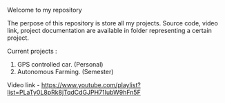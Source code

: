 Welcome to my repository 

The perpose of this repository is store all my projects. Source code, video link, project documentation are available in folder representing a certain project.

Current projects : 
1. GPS controlled car. (Personal) 
2. Autonomous Farming. (Semester)


Video link - https://www.youtube.com/playlist?list=PLaTy0L8pRk8jTqdCdGJPH71IubW9hFn5F
